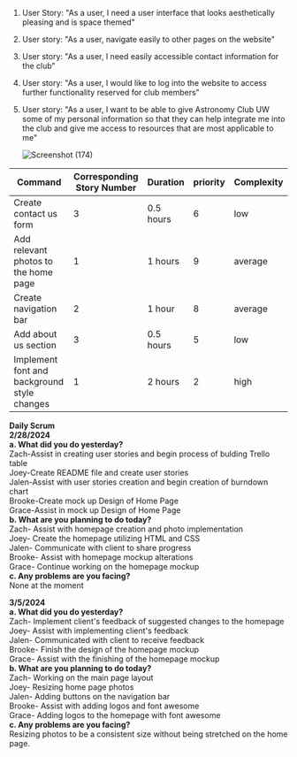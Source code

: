 1. User Story: "As a user, I need a user interface that looks aesthetically pleasing and is space themed" <br>
2. User story: "As a user, navigate easily to other pages on the website" <br>
3. User story: "As a user, I need easily accessible contact information for the club" <br>
4. User story: "As a user, I would like to log into the website to access further functionality reserved for club members" <br>
5. User story: "As a user, I want to be able to give Astronomy Club UW some of my personal information so that they can help integrate me into the club and give me access to resources that are most applicable to me"

   ![Screenshot (174)](https://github.com/jmbartel/AstronomyUW/assets/159830895/a79d6553-01fc-4f50-b0d2-8a6b99717b94)


| Command | Corresponding Story Number | Duration | priority | Complexity |
| --- | --- | --- | --- | --- |
| Create contact us form | 3 | 0.5 hours | 6 | low |
| Add relevant photos to the home page | 1 | 1 hours | 9 | average |
| Create navigation bar | 2 | 1 hour | 8 | average |
| Add about us section | 3 | 0.5 hours | 5 | low |
| Implement font and background style changes | 1 | 2 hours | 2 | high |


**Daily Scrum** <br>
**2/28/2024 <br>
a. What did you do yesterday?** <br>
Zach-Assist in creating user stories and begin process of bulding Trello table <br>
Joey-Create README file and create user stories <br>
Jalen-Assist with user stories creation and begin creation of burndown chart <br>
Brooke-Create mock up Design of Home Page <br>
Grace-Assist in mock up Design of Home Page <br>
**b. What are you planning to do today?** <br>
Zach- Assist with homepage creation and photo implementation<br>
Joey- Create the homepage utilizing HTML and CSS<br>
Jalen- Communicate with client to share progress<br>
Brooke- Assist with homepage mockup alterations<br>
Grace- Continue working on the homepage mockup<br>
**c. Any problems are you facing?** <br>
None at the moment

**3/5/2024 <br>
a. What did you do yesterday?** <br>
Zach- Implement client's feedback of suggested changes to the homepage<br>
Joey- Assist with implementing client's feedback<br>
Jalen- Communicated with client to receive feedback<br>
Brooke- Finish the design of the homepage mockup<br>
Grace- Assist with the finishing of the homepage mockup<br>
**b. What are you planning to do today?** <br>
Zach- Working on the main page layout<br>
Joey- Resizing home page photos<br>
Jalen- Adding buttons on the navigation bar<br>
Brooke- Assist with adding logos and font awesome<br>
Grace- Adding logos to the homepage with font awesome<br>
**c. Any problems are you facing?** <br>
Resizing photos to be a consistent size without being stretched on the home page.
